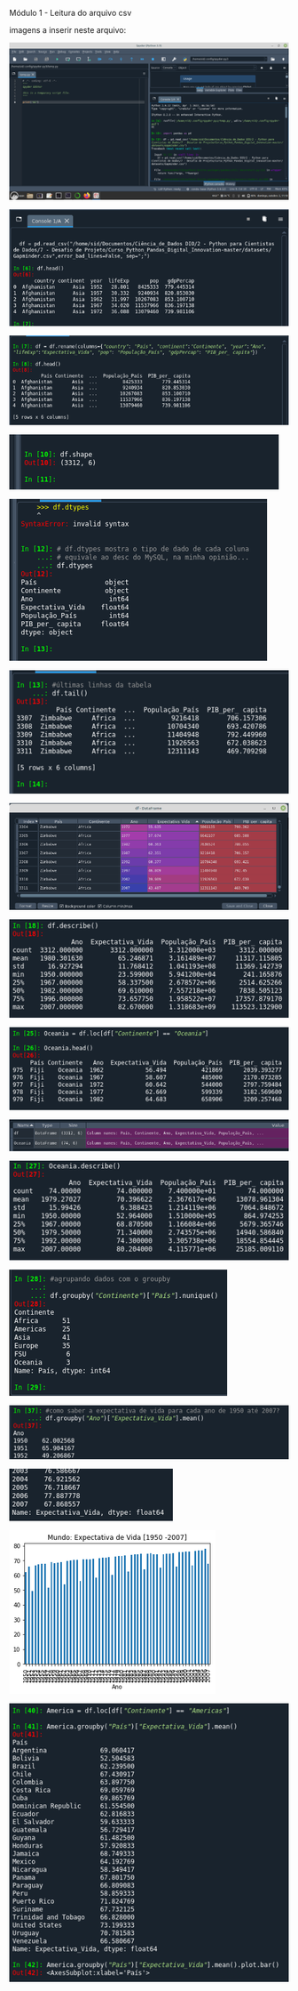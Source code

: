
Módulo 1 - Leitura do arquivo csv

imagens a inserir neste arquivo:


![cd1.png](https://github.com/geosidnei/desafio1-cd/blob/main/cd1.png)

![cd2.png](https://github.com/geosidnei/desafio1-cd/blob/main/cd2.png)

![cd3_renomeando_colunas.png](https://github.com/geosidnei/desafio1-cd/blob/main/cd3_renomeando_colunas.png)

![cd4_shape_tamanho_planilha.png](https://github.com/geosidnei/desafio1-cd/blob/main/cd4_shape_tamanho_planilha.png)

![cd5_dtypes_tipos_de_dados.png](https://github.com/geosidnei/desafio1-cd/blob/main/cd5_dtypes_tipos_de_dados.png)

![cd6_tail.png](https://github.com/geosidnei/desafio1-cd/blob/main/cd6_tail.png)

![cd6a_tail_expec_vida.png](https://github.com/geosidnei/desafio1-cd/blob/main/cd6a_tail_expec_vida.png)

![cd7_describe_estats.png](https://github.com/geosidnei/desafio1-cd/blob/main/cd7_describe_estats.png)

![cd8_subconjuntoOceania.png](https://github.com/geosidnei/desafio1-cd/blob/main/cd8_subconjuntoOceania.png)

![cd8a_74l_6c.png](https://github.com/geosidnei/desafio1-cd/blob/main/cd8a_74l_6c.png)

![cd9_describe_Oceania.png](https://github.com/geosidnei/desafio1-cd/blob/main/cd9_describe_Oceania.png)

![cd10_groupby.png](https://github.com/geosidnei/desafio1-cd/blob/main/cd10_groupby.png)

![cd11_expecv1.png](https://github.com/geosidnei/desafio1-cd/blob/main/cd11_expecv1.png)

![cd11_expecv2.png](https://github.com/geosidnei/desafio1-cd/blob/main/cd11_expecv2.png)

![cd11_expecv3.png](https://github.com/geosidnei/desafio1-cd/blob/main/cd11_expecv3.png)

![cd12_America.png](https://github.com/geosidnei/desafio1-cd/blob/main/cd12_America.png)
